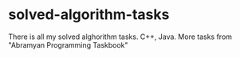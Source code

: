 # solved-algorithm-tasks
There is all my solved alghorithm tasks. C++, Java. More tasks from "Abramyan Programming Taskbook"
